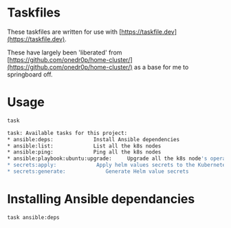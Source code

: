 # Taskfiles

These taskfiles are written for use with [https://taskfile.dev](https://taskfile.dev).

These have largely been 'liberated' from  [https://github.com/onedr0p/home-cluster/](https://github.com/onedr0p/home-cluster/) as a base for me to springboard off.

# Usage

```bash
task

task: Available tasks for this project:
* ansible:deps:             Install Ansible dependencies
* ansible:list:             List all the k8s nodes
* ansible:ping:             Ping all the k8s nodes
* ansible:playbook:ubuntu:upgrade:     Upgrade all the k8s node's operating system
* secrets:apply:             Apply helm values secrets to the Kubernetes cluster
* secrets:generate:             Generate Helm value secrets
```


# Installing Ansible dependancies
```bash
task ansible:deps
```
